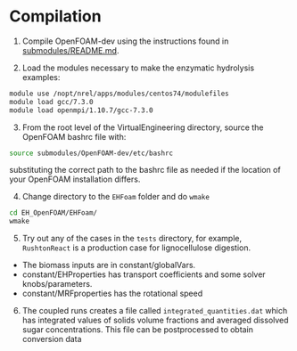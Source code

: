 # Compilation

1. Compile OpenFOAM-dev using the instructions found in [submodules/README.md](../submodules/README.md).

2. Load the modules necessary to make the enzymatic hydrolysis examples:

```bash
module use /nopt/nrel/apps/modules/centos74/modulefiles
module load gcc/7.3.0 
module load openmpi/1.10.7/gcc-7.3.0
```

3. From the root level of the VirtualEngineering directory, source the OpenFOAM bashrc file with:

```bash
source submodules/OpenFOAM-dev/etc/bashrc
```

substituting the correct path to the bashrc file as needed if the location of your OpenFOAM installation differs.

4. Change directory to the `EHFoam` folder and do `wmake`

```bash
cd EH_OpenFOAM/EHFoam/
wmake
```

5. Try out any of the cases in the `tests` directory, for example, `RushtonReact` is a production case for lignocellulose digestion. 

* The biomass inputs are in constant/globalVars. 
* constant/EHProperties has transport coefficients and some solver knobs/parameters. 
* constant/MRFproperties has the rotational speed

6. The coupled runs creates a file called `integrated_quantities.dat` which 
has integrated values of solids volume fractions and averaged dissolved sugar concentrations.
This file can be postprocessed to obtain conversion data

